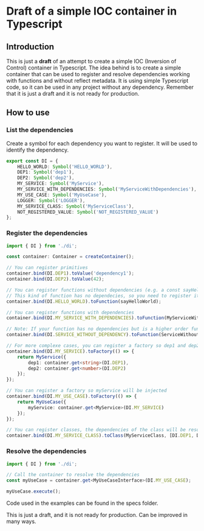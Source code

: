 # Draft of a simple IOC container in Typescript

## Introduction
This is just a **draft** of an attempt to create a simple IOC (Inversion of Control) container in Typescript. 
The idea behind is to create a simple container that can be used to register and resolve dependencies working with functions and without reflect metadata.
It is using simple Typescript code, so it can be used in any project without any dependency.
Remember that it is just a draft and it is not ready for production.

## How to use

### List the dependencies
Create a symbol for each dependency you want to register. It will be used to identify the dependency.

```typescript
export const DI = {
    HELLO_WORLD: Symbol('HELLO_WORLD'),
    DEP1: Symbol('dep1'),
    DEP2: Symbol('dep2'),
    MY_SERVICE: Symbol('MyService'),
    MY_SERVICE_WITH_DEPENDENCIES: Symbol('MyServiceWithDependencies'),
    MY_USE_CASE: Symbol('MyUseCase'),
    LOGGER: Symbol('LOGGER'),
    MY_SERVICE_CLASS: Symbol('MyServiceClass'),
    NOT_REGISTERED_VALUE: Symbol('NOT_REGISTERED_VALUE')
};
```

### Register the dependencies

```typescript
import { DI } from './di';

const container: Container = createContainer();

// You can register primitives
container.bind(DI.DEP1).toValue('dependency1');
container.bind(DI.DEP2).toValue(42);

// You can register functions without dependencies (e.g. a const sayHelloWorld = () => 'Hello World')
// This kind of function has no dependecies, so you need to register it without the dependency array
container.bind(DI.HELLO_WORLD).toFunction(sayHelloWorld);

// You can register functions with dependencies
container.bind(DI.MY_SERVICE_WITH_DEPENDENCIES).toFunction(MyServiceWithDependencies, [DI.DEP1, DI.DEP2]);

// Note: If your function has no dependencies but is a higher order function, you have to register it as a function with an empty array of dependencies:
container.bind(DI.SERVICE_WITHOUT_DEPENDENCY).toFunction(ServiceWithoutDependency, []);

// For more complexe cases, you can register a factory so dep1 and dep2 will be injected
container.bind(DI.MY_SERVICE).toFactory(() => {
    return MyService({
        dep1: container.get<string>(DI.DEP1),
        dep2: container.get<number>(DI.DEP2)
    });
});

// You can register a factory so myService will be injected
container.bind(DI.MY_USE_CASE).toFactory(() => {
    return MyUseCase({
        myService: container.get<MyService>(DI.MY_SERVICE)
    });
});

// You can register classes, the dependencies of the class will be resolved and injected in the constructor
container.bind(DI.MY_SERVICE_CLASS).toClass(MyServiceClass, [DI.DEP1, DI.DEP2]);

```

### Resolve the dependencies

```typescript
import { DI } from './di';

// Call the container to resolve the dependencies
const myUseCase = container.get<MyUseCaseInterface>(DI.MY_USE_CASE);

myUseCase.execute();
```

Code used in the examples can be found in the specs folder.

This is just a draft, and it is not ready for production.
Can be improved in many ways.
